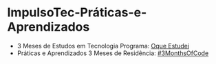# ImpulsoTec-Práticas-e-Aprendizados

- 3 Meses de Estudos em Tecnologia Programa: [Oque Estudei](https://github.com/mlopezlr/ImpulsoTec-Praticas-e-Aprendizados/blob/main/Estudos.md)
- Práticas e Aprendizados 3 Meses de Residência: [#3MonthsOfCode](https://github.com/mlopezlr/ImpulsoTec-Praticas-e-Aprendizados/blob/main/3MonthsOfCode)
